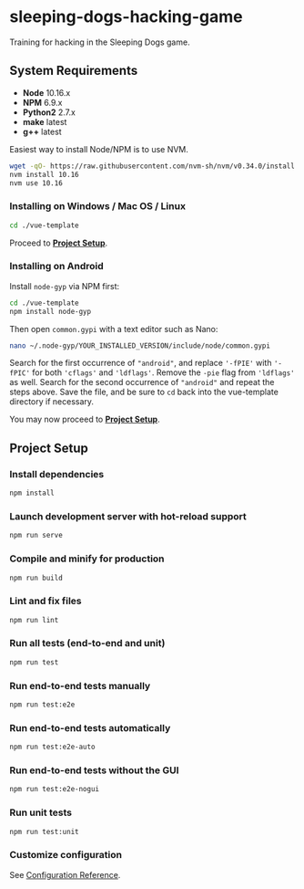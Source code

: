 # sleeping-dogs-hacking-game

Training for hacking in the Sleeping Dogs game.

## System Requirements

- **Node** 10.16.x
- **NPM** 6.9.x
- **Python2** 2.7.x
- **make** latest
- **g++** latest

Easiest way to install Node/NPM is to use NVM.

```bash
wget -qO- https://raw.githubusercontent.com/nvm-sh/nvm/v0.34.0/install.sh | bash
nvm install 10.16
nvm use 10.16
```

### Installing on Windows / Mac OS / Linux

```bash
cd ./vue-template
```

Proceed to [**Project Setup**](#project-setup).

### Installing on Android

Install `node-gyp` via NPM first:

```bash
cd ./vue-template
npm install node-gyp
```

Then open `common.gypi` with a text editor such as Nano:

```bash
nano ~/.node-gyp/YOUR_INSTALLED_VERSION/include/node/common.gypi
```

Search for the first occurrence of `"android"`, and replace `'-fPIE'` with `'-fPIC'` for both `'cflags'` and `'ldflags'`. Remove the `-pie` flag from `'ldflags'` as well. Search for the second occurrence of `"android"` and repeat the steps above. Save the file, and be sure to `cd` back into the vue-template directory if necessary.

You may now proceed to [**Project Setup**](#project-setup).

## Project Setup

### Install dependencies

```bash
npm install
```

### Launch development server with hot-reload support

```bash
npm run serve
```

### Compile and minify for production

```bash
npm run build
```

### Lint and fix files

```bash
npm run lint
```

### Run all tests (end-to-end and unit)

```bash
npm run test
```

### Run end-to-end tests manually

```bash
npm run test:e2e
```

### Run end-to-end tests automatically

```bash
npm run test:e2e-auto
```

### Run end-to-end tests without the GUI

```bash
npm run test:e2e-nogui
```

### Run unit tests

```bash
npm run test:unit
```

### Customize configuration

See [Configuration Reference](https://cli.vuejs.org/config/).
